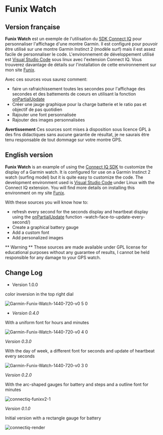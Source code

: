 # Funix Watch
## Version française
**Funix Watch** est un exemple de l'utilisation du [SDK Connect IQ](https://developer.garmin.com/connect-iq/overview/) pour personnaliser l'affichage d'une montre Garmin. Il est configuré pour pouvoir être utilisé sur une montre Garmin Instinct 2 (modèle surf) mais il est assez facile de personnaliser le code.
L'environnement de développement utilisé est [Visual Studio Code](https://code.visualstudio.com/) sous linux avec l'extension Connect IQ. Vous trouverez davantage de détails sur l'installation de cette environnement sur mon site [Funix](https://www.funix.org/fr/linux/index.php?ref=garmin).

Avec ces sources vous saurez comment:
- faire un rafraichissement toutes les secondes pour l'affichage des secondes et des battements de coeurs en utilisant la fonction [onPartialUpdate](https://developer.garmin.com/connect-iq/connect-iq-faq/how-do-i-get-my-watch-face-to-update-every-second/)
- Créer une jauge graphique pour la charge batterie et le ratio pas et objectif de pas quotidien
- Rajouter une font personnalisée
- Rajouter des images personnalisées

**Avertissement**
Ces sources sont mises à disposition sous licence GPL à des fins didactiques sans aucune garantie de résultat, je ne saurais être tenu responsable de tout dommage sur votre montre GPS.

## English version
**Funix Watch** is an example of using the [Connect IQ SDK](https://developer.garmin.com/connect-iq/overview/) to customize the display of a Garmin watch. It is configured for use on a Garmin Instinct 2 watch (surfing model) but it is quite easy to customize the code.
The development environment used is [Visual Studio Code](https://code.visualstudio.com/) under Linux with the Connect IQ extension. You will find more details on installing this environment on my site [Funix](https://www.funix.org/fr/linux/index.php?ref=garmin).

With these sources you will know how to:
- refresh every second for the seconds display and heartbeat display using the [onPartialUpdate](https://developer.garmin.com/connect-iq/connect-iq-faq/how-do-i-get-my) function -watch-face-to-update-every-second/)
- Create a graphical battery gauge
- Add a custom font
- Add personalized images

** Warning **
These sources are made available under GPL license for educational purposes without any guarantee of results, I cannot be held responsible for any damage to your GPS watch.

## Change Log

* Version 1.0.0

color inversion in the top right dial

![Garmin-Funix-Watch-1440-720-v0 5 0](https://github.com/user-attachments/assets/c50e7b90-65aa-4d4d-919c-429a8b949337)

* *Version 0.4.0*

With a uniform font for hours and minutes

![Garmin-Funix-Watch-1440-720-v0 4 0](https://github.com/user-attachments/assets/cfd318fc-26e8-44a6-8ec0-4c5b2b96dcc9)

*Version 0.3.0*

With the day of week, a different font for seconds and update of heartbeat every seconds

![Garmin-Funix-Watch-1440-720-v0 3 0](https://github.com/user-attachments/assets/ff99f5f5-88b9-4772-9dbf-26fe19347b03)

*Version 0.2.0*

With the arc-shaped gauges for battery and steps and a outline font for minutes

  ![connectiq-funixv2-1](https://github.com/user-attachments/assets/441986ec-3ff9-4586-9282-b6e05f36a5e8)

*Version 0.1.0*

Initial version with a rectangle gauge for battery

  ![connectiq-render](https://github.com/user-attachments/assets/1f515dfc-5175-4883-8076-f0303528f3fc)



